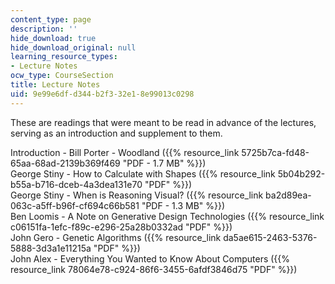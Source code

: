 ```yaml
---
content_type: page
description: ''
hide_download: true
hide_download_original: null
learning_resource_types:
- Lecture Notes
ocw_type: CourseSection
title: Lecture Notes
uid: 9e99e6df-d344-b2f3-32e1-8e99013c0298
---
```


These are readings that were meant to be read in advance of the lectures, serving as an introduction and supplement to them.

Introduction - Bill Porter - Woodland ({{% resource_link 5725b7ca-fd48-65aa-68ad-2139b369f469 "PDF - 1.7 MB" %}})  
George Stiny - How to Calculate with Shapes ({{% resource_link 5b04b292-b55a-b716-dceb-4a3dea131e70 "PDF" %}})  
George Stiny - When is Reasoning Visual? ({{% resource_link ba2d89ea-063c-a5ff-b96f-cf694c66b581 "PDF - 1.3 MB" %}})  
Ben Loomis - A Note on Generative Design Technologies ({{% resource_link c06151fa-1efc-f89c-e296-25a28b0332ad "PDF" %}})  
John Gero - Genetic Algorithms ({{% resource_link da5ae615-2463-5376-5888-3d3a1e11215a "PDF" %}})  
John Alex - Everything You Wanted to Know About Computers ({{% resource_link 78064e78-c924-86f6-3455-6afdf3846d75 "PDF" %}})